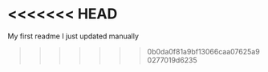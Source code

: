 <<<<<<< HEAD
=======
My first readme
I just updated manually
>>>>>>> 0b0da0f81a9bf13066caa07625a90277019d6235
